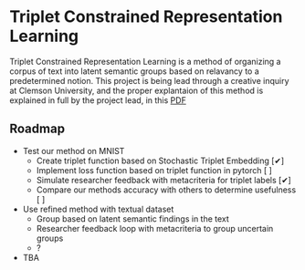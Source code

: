# Triplet Constrained Representation Learning
Triplet Constrained Representation Learning is a method of organizing a corpus of text
into latent semantic groups based on relavancy to a predetermined notion. 
This project is being lead through a creative inquiry at Clemson University, and the proper explantaion of this method is explained
in full by the project lead, in this [PDF](https://github.com/bleusakura/TripletLearning/blob/main/resources/Triplet-Constrained%20Representation%20Learning.pdf)

## Roadmap
* Test our method on MNIST
  * Create triplet function based on Stochastic Triplet Embedding [✔]
  * Implement loss function based on triplet function in pytorch [   ]
  * Simulate researcher feedback with metacriteria for triplet labels [✔]
  * Compare our methods accuracy with others to determine usefulness [   ]
* Use refined method with textual dataset
  * Group based on latent semantic findings in the text
  * Researcher feedback loop with metacriteria to group uncertain groups
  * ?
* TBA
